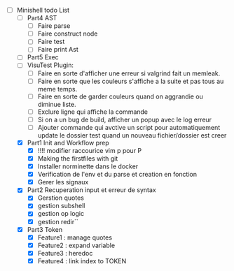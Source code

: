 - [ ] Minishell todo List
    - [ ] Part4 AST
        - [ ] Faire parse
        - [ ] Faire construct node
        - [ ] Faire test
        - [ ] Faire print Ast
    - [ ] Part5 Exec
    - [ ] VisuTest Plugin:
        - [ ] Faire en sorte d'afficher une erreur si valgrind fait un memleak.
        - [ ] Faire en sorte que les couleurs s'affiche a la suite et pas tous au meme temps.
        - [ ] Faire en sorte de garder couleurs quand on aggrandie ou diminue liste.
        - [ ] Exclure ligne qui affiche la commande
        - [ ] Si on a un bug de build, afficher un popup avec le log erreur
        - [ ] Ajouter commande qui avctive un script pour automatiquement update le dossier test quand un nouveau fichier/dossier est creer
    - [X] Part1 Init and Workflow prep
        - [X] !!!! modifier raccourice vim p pour P
        - [X] Making the firstfiles with git
        - [X] Installer norminette dans le docker
        - [X] Verification de l'env et du parse et creation en fonction
        - [X] Gerer les signaux
    - [X] Part2 Recuperation input et erreur de syntax
        - [X] Gerstion quotes
        - [X] gestion subshell
        - [X] gestion op logic
        - [X] gestion redir``
    - [X] Part3 Token
        - [X] Feature1 : manage quotes
        - [X] Feature2 : expand variable
        - [X] Feature3 : heredoc
        - [X] Feature4 : link index to TOKEN
